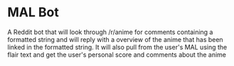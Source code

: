 # MAL Bot

A Reddit bot that will look through /r/anime for comments containing a formatted string and will reply with 
a overview of the anime that has been linked in the formatted string. It will also pull from the user's MAL
using the flair text and get the user's personal score and comments about the anime
